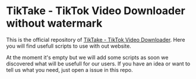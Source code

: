 # TikTake - TikTok Video Downloader without watermark
This is the official repository of [TikTake - TikTok Video Downloader](https://tiktake.net). Here you will find usefull scripts to use with out website.

At the moment it's empty but we will add some scripts as soon we discovered what will be usefull for our users. If you have an idea or want to tell us what you need, just open a issue in this repo.
